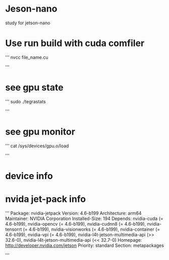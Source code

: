 # Jeson-nano
study for jetson-nano


# Use run build with cuda comfiler

'''
nvcc file_name.cu

'''


# see gpu state

'''
sudo ./tegrastats

'''

# see gpu monitor

'''
cat /sys/devices/gpu.o/load

'''


# device info



# nvida jet-pack info 

'''
Package: nvidia-jetpack
Version: 4.6-b199
Architecture: arm64
Maintainer: NVIDIA Corporation
Installed-Size: 194
Depends: nvidia-cuda (= 4.6-b199), nvidia-opencv (= 4.6-b199), nvidia-cudnn8 (= 4.6-b199), nvidia-tensorrt (= 4.6-b199), nvidia-visionworks (= 4.6-b199), nvidia-container (= 4.6-b199), nvidia-vpi (= 4.6-b199), nvidia-l4t-jetson-multimedia-api (>> 32.6-0), nvidia-l4t-jetson-multimedia-api (<< 32.7-0)
Homepage: http://developer.nvidia.com/jetson
Priority: standard
Section: metapackages

'''

